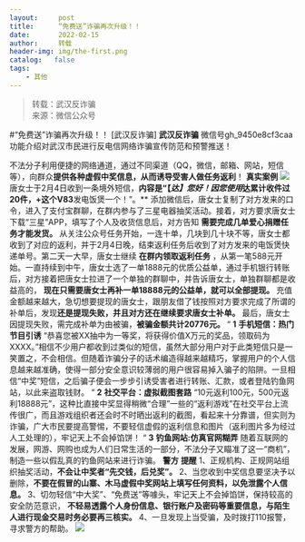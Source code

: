 ```yaml
---
layout:     post
title:      “免费送”诈骗再次升级！！
date:       2022-02-15
author:     转载
header-img: img/the-first.png
catalog:   false
tags:
    - 其他
---
```


<blockquote><p>转载：武汉反诈骗<br>
来源：微信公众号</p></blockquote>

#“免费送”诈骗再次升级！！
[武汉反诈骗]
**武汉反诈骗**
微信号gh_9450e8cf3caa
功能介绍对武汉市民进行反电信网络诈骗宣传防范和预警推送！

不法分子利用便捷的网络通道，通过不同渠道（QQ，微信，邮箱、网站，短信等），向群众**提供各种虚假中奖信息，从而诱导受害人做任务返利**！
**真实案例**
![]({{site.baseurl}}/postimg/6gOssFGn7r4WXGEGWpr4sn7n1rl7XUz5jCzwySDndlzJawYHUaCDQ0JgXa9KdafcXkjVnXShQAI5f8GibyAS9Ig.jpeg)
唐女士于2月4日收到一条境外短信，**内容是“【*达】您好！因您使用*达累计收件过20件，+这个V83**发电饭煲一个！”。**
添加微信后，唐女士复制了对方发来的口令，进入了支付宝群聊，在群内参与了三星电器抽奖活动。接着，对方要求唐女士下载“三星”APP，填写了个人及收货信息后，对方告知
**需要完成几单爱心捐赠任务才能发货。**
从关注公众号任务开始，一连十单，几块到几十块不等，唐女士都收到了对应的返利，并于2月4日晚，结束返利任务后收到了对方发来的电饭煲快递单号。第二天一大早，唐女士继续
**在群内领取返利任务**
，从第一笔588元开始。一直持续到中午，唐女士选了一单1888元的优质公益单，通过手机银行转账后，对方接着把唐女士拉进了一个单独的群聊中，并告诉唐女士，单独群聊都是收益高的，
**现在只需要唐女士再补一单18888元的公益单，就可以全部提现。**
充值金额越来越大，急切想要提现的唐女士，跟朋友借了钱按照对方要求完成了所谓的补单后，发现**还是提现失败，并且对方还在继续要求唐女士补单。**
最后，唐女士因提现失败，需完成补单为由被骗，**被骗金额共计20776元。**
“
**1**
**手机短信：热门节目引诱**
“恭喜您被XX抽中为一等奖，将获得价值X万元的奖品，领取码为XXXX。”相信不少用户都收到过类似的短信，虽然大部分用户对于此类短信只是一笑置之，不会相信。但随着诈骗分子的话术编造得越来越精巧，掌握用户的个人信息越来越准确，使得一部分安全意识较薄弱的用户很容易掉入骗子的陷阱。一旦相信“中奖”短信，之后骗子便会一步步引诱受害者进行转账、汇款，或者登陆钓鱼网站，以此来盗取钱财。
“
**2**
**社交平台：虚拟截图套路**
“10元返利100元，500元返利18888元”，这种比直接中奖显得稍微“合理”一些的“返利游戏”在社交平台上流传很广，而且游戏组织者还会时不时晒出返利的截图，看起来十分靠谱，但实则为诈骗，广大市民要提高警惕，不要轻信虚假的返利信息和图片（返利图片多为经过人工处理的），牢记天上不会掉馅饼！
“
**3**
**钓鱼网站:仿真官网糊弄**
随着互联网的发展，网游、网购也成为人们日常生活的一部分，不法分子又瞄准了这一“商机”，制造一些以假乱真的钓鱼网站来进行诈骗。
**警方**
**提醒**
1、正规机构、正规网站组织抽奖活动，**不会让中奖者“先交钱，后兑奖”。**
2、当您收到中奖信息要坚决予以删除，**不要在假冒的山寨、木马虚假中奖网站上填写任何资料，以免泄露个人信息。**
3、切勿轻信“中大奖”、“免费送”等噱头，牢记天上不会掉馅饼，保持较高的安全防范意识，
**不轻易透露个人身份信息、银行账户及密码等重要信息，与陌生人进行现金交易时务必要再三核实。**
4、一旦发现上当受骗，及时拨打110报警，寻求警方的帮助。
![]({{site.baseurl}}/postimg/8wBAcE4t1v6nZ6Px87nfqVj80GKXrwfUCKaXXcj0WLTb2kcm8Qib8xqQCaZfwlQWUNsBlGpqMT8n6RzwyfmmswQ.jpeg)
